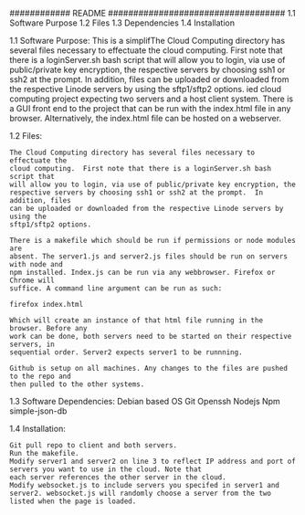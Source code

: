############ README ###################################
1.1 Software Purpose
1.2 Files
1.3 Dependencies
1.4 Installation


1.1 Software Purpose:
    This is a simplifThe Cloud Computing directory has several files necessary to effectuate the
    cloud computing.  First note that there is a loginServer.sh bash script that
    will allow you to login, via use of public/private key encryption, the
    respective servers by choosing ssh1 or ssh2 at the prompt.  In addition, files
    can be uploaded or downloaded from the respective Linode servers by using the
    sftp1/sftp2 options.
    ied cloud computing project expecting two servers and a host client system.
    There is a GUI front end to the project that can be run with the index.html file in any 
    browser. Alternatively, the index.html file can be hosted on a webserver. 

1.2 Files:


    The Cloud Computing directory has several files necessary to effectuate the
    cloud computing.  First note that there is a loginServer.sh bash script that
    will allow you to login, via use of public/private key encryption, the
    respective servers by choosing ssh1 or ssh2 at the prompt.  In addition, files
    can be uploaded or downloaded from the respective Linode servers by using the
    sftp1/sftp2 options.

    There is a makefile which should be run if permissions or node modules are
    absent. The server1.js and server2.js files should be run on servers with node and 
    npm installed. Index.js can be run via any webbrowser. Firefox or Chrome will
    suffice. A command line argument can be run as such:

    firefox index.html

    Which will create an instance of that html file running in the browser. Before any 
    work can be done, both servers need to be started on their respective servers, in 
    sequential order. Server2 expects server1 to be runnning.

    Github is setup on all machines. Any changes to the files are pushed to the repo and 
    then pulled to the other systems. 

1.3 Software Dependencies:
    Debian based OS
    Git
    Openssh
    Nodejs
    Npm
    simple-json-db

1.4 Installation: 

    Git pull repo to client and both servers. 
    Run the makefile.
    Modify server1 and server2 on line 3 to reflect IP address and port of
    servers you want to use in the cloud. Note that
    each server references the other server in the cloud.  
    Modify websocket.js to include servers you specifed in server1 and server2. websocket.js will randomly choose a server from the two listed when the page is loaded.  
